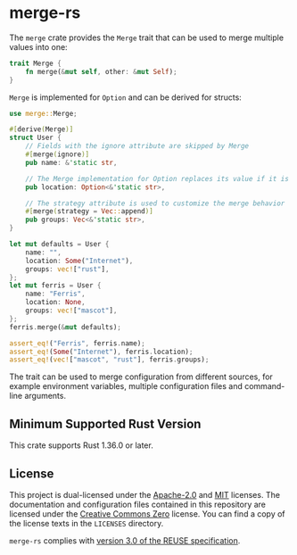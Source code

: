 <!---
Copyright (C) 2020 Robin Krahl <robin.krahl@ireas.org>
SPDX-License-Identifier: CC0-1.0
-->

# merge-rs

The `merge` crate provides the `Merge` trait that can be used to merge multiple
values into one:

```rust
trait Merge {
    fn merge(&mut self, other: &mut Self);
}
```

`Merge` is implemented for `Option` and can be derived for structs:

<!-- should be kept in sync with examples/user.rs -->
```rust
use merge::Merge;

#[derive(Merge)]
struct User {
    // Fields with the ignore attribute are skipped by Merge
    #[merge(ignore)]
    pub name: &'static str,

    // The Merge implementation for Option replaces its value if it is None
    pub location: Option<&'static str>,

    // The strategy attribute is used to customize the merge behavior
    #[merge(strategy = Vec::append)]
    pub groups: Vec<&'static str>,
}

let mut defaults = User {
    name: "",
    location: Some("Internet"),
    groups: vec!["rust"],
};
let mut ferris = User {
    name: "Ferris",
    location: None,
    groups: vec!["mascot"],
};
ferris.merge(&mut defaults);

assert_eq!("Ferris", ferris.name);
assert_eq!(Some("Internet"), ferris.location);
assert_eq!(vec!["mascot", "rust"], ferris.groups);
```

The trait can be used to merge configuration from different sources, for
example environment variables, multiple configuration files and command-line
arguments.

## Minimum Supported Rust Version

This crate supports Rust 1.36.0 or later.

## License

This project is dual-licensed under the [Apache-2.0][] and [MIT][] licenses.
The documentation and configuration files contained in this repository are
licensed under the [Creative Commons Zero][CC0] license.  You can find a copy
of the license texts in the `LICENSES` directory.

`merge-rs` complies with [version 3.0 of the REUSE specification][reuse].

[Apache-2.0]: https://opensource.org/licenses/Apache-2.0
[MIT]: https://opensource.org/licenses/MIT
[CC0]: https://creativecommons.org/publicdomain/zero/1.0/
[reuse]: https://reuse.software/practices/3.0/
